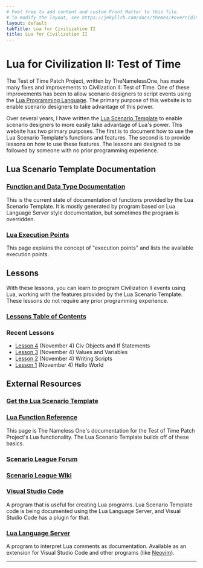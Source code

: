 ```yaml
---
# Feel free to add content and custom Front Matter to this file.
# To modify the layout, see https://jekyllrb.com/docs/themes/#overriding-theme-defaults
layout: default
tabTitle: Lua for Civilization II
title: Lua for Civilization II
---
```


# Lua for Civilization II: Test of Time

The Test of Time Patch Project, written by TheNamelessOne, has made many
fixes and improvements to Civilization II: Test of Time.  One of these
improvements has been to allow scenario designers to script events
using the [Lua Programming Language](https://www.lua.org/).  The primary
purpose of this website is to enable scenario designers to take
advantage of this power.

Over several years, I have written the [Lua Scenario Template](https://github.com/ProfGarfield/LuaTemplate) to 
enable scenario designers to more easily take advantage of Lua's
power.  This website has two primary purposes.  The first is to document how to use
the Lua Scenario Template's functions and features.  The second is to 
provide lessons on how to use these features.  The lessons are designed
to be followed by someone with no prior programming experience.

## Lua Scenario Template Documentation

### [Function and Data Type Documentation](auto_doc/autoIndex.html) 

This is the current state of documentation of functions provided by the Lua Scenario Template.  It is mostly generated by program based on Lua Language Server style documentation, but sometimes the program is overridden.

### [Lua Execution Points](executionPoints.html)

This page explains the concept of "execution points" and lists the available execution points.


## Lessons

With these lessons, you can learn to program Civilization II events using Lua, working with the features provided by the Lua Scenario Template.  These lessons do not require any prior programming experience.

### [Lessons Table of Contents](lua_lessons/lessons_toc.html)

### Recent Lessons

* [Lesson 4](lua_lessons/04_civObjectsAndIfStatements.html) (November 4) Civ Objects and If Statements
* [Lesson 3](lua_lessons/03_valuesAndVariables.html) (November 4) Values and Variables
* [Lesson 2](lua_lessons/02_writingScripts.html) (November 4) Writing Scripts
* [Lesson 1](lua_lessons/01_helloWorld.html) (November 4) Hello World

## External Resources

### [Get the Lua Scenario Template](https://github.com/ProfGarfield/LuaTemplate)

### [Lua Function Reference](https://forums.civfanatics.com/threads/totpp-lua-function-reference.557527/)

This page is The Nameless One's documentation for the Test of Time Patch Project's Lua functionality.  The Lua Scenario Template builds off of these basics.

### [Scenario League Forum](https://forums.civfanatics.com/forums/civ2-scenario-league.428/)

### [Scenario League Wiki](https://sleague.civfanatics.com/index.php?title=Main_Page)

### [Visual Studio Code](https://code.visualstudio.com/) 

A program that is useful for creating Lua programs.  Lua Scenario Template code is being documented using the Lua Language Server, and Visual Studio Code has a plugin for that.

### [Lua Language Server](https://github.com/LuaLS/lua-language-server#lua-language-server)

A program to interpret Lua comments as documentation.  Available as an extension for Visual Studio Code and other programs (like [Neovim](https://neovim.io/)). 



---
